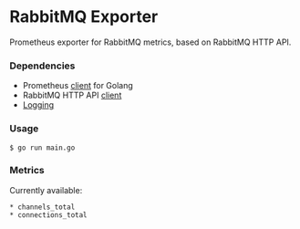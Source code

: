 # RabbitMQ Exporter

Prometheus exporter for RabbitMQ metrics, based on RabbitMQ HTTP API.

### Dependencies

* Prometheus [client](https://github.com/prometheus/client_golang) for Golang
* RabbitMQ HTTP API [client](https://github.com/michaelklishin/rabbit-hole)
* [Logging](https://github.com/Sirupsen/logrus)

### Usage

    $ go run main.go

### Metrics

Currently available:

    * channels_total
    * connections_total
